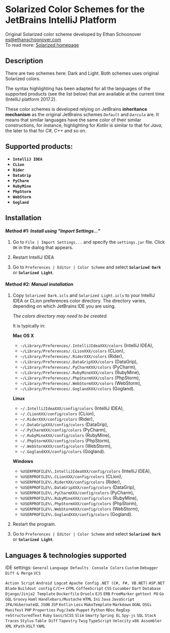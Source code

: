 Solarized Color Schemes for the JetBrains IntelliJ Platform
===============================================

Original Solarized color scheme developed by Ethan Schoonover <es@ethanschoonover.com>  
To read more: [Solarized homepage](http://ethanschoonover.com/solarized)

Description
------------

There are two schemes here: Dark and Light. Both schemes uses original Solarized colors.

The syntax highlighting has been adapted for all the languages of the supported products (see the list below)
 that are available at the current time (IntelliJ platform 2017.2).

These color schemes is developed relying on JetBrains **inheritance mechanism** as 
 the original JetBrains schemes *`Default`* and *`Darcula`* are. It means that similar languages
 have the same color of their similar constructions, for instance, highlighting
 for *Kotlin* is similar to that for *Java*, the later to that for *C#*, *C++* and so on.

Supported products: 
------------

* **`IntelliJ IDEA`**
* **`CLion`**
* **`Rider`**
* **`DataGrip`**
* **`PyCharm`**
* **`RubyMine`**
* **`PhpStorm`**
* **`WebStorm`**
* **`Gogland`**

Installation
------------

#### Method #1: *Install using "Import Settings..."*

1. Go to `File | Import Settings...` and specify the `settings.jar` file.
    Click `OK` in the dialog that appears.

2. Restart IntelliJ IDEA

3. Go to `Preferences | Editor | Color Scheme` and select **`Solarized Dark`** or **`Solarized Light`**.

#### Method #2: *Manual installation*

1.  Copy `Solarized Dark.icls` and `Solarized Light.icls` to your IntelliJ IDEA or CLion preferences
     color directory. The directory varies, depending on which JetBrains IDE you are using.
    
    *The colors directory may need to be created.*
    
    It is typically in:
    
    **Mac OS X**
    * `~/Library/Preferences/.IntelliJIdeaXXX/colors` (IntelliJ IDEA),
    * `~/Library/Preferences/.CLionXXX/colors` (CLion),
    * `~/Library/Preferences/.RiderXXX/colors` (Rider),
    * `~/Library/Preferences/.DataGripXXX/colors` (DataGrip),
    * `~/Library/Preferences/.PyCharmXXX/colors` (PyCharm),
    * `~/Library/Preferences/.RubyMineXXX/colors` (RubyMine),
    * `~/Library/Preferences/.PhpStormXXX/colors` (PhpStorm),
    * `~/Library/Preferences/.WebStormXXX/colors` (WebStorm),
    * `~/Library/Preferences/.GoglandXXX/colors` (Gogland).
    
    **Linux**
    * `~/.IntelliJIdeaXXX/config/colors` (IntelliJ IDEA),
    * `~/.CLionXXX/config/colors` (CLion),
    * `~/.RiderXXX/config/colors` (Rider),
    * `~/.DataGripXXX/config/colors` (DataGrip),
    * `~/.PyCharmXXX/config/colors` (PyCharm),
    * `~/.RubyMineXXX/config/colors` (RubyMine),
    * `~/.PhpStormXXX/config/colors` (PhpStorm),
    * `~/.WebStormXXX/config/colors` (WebStorm),
    * `~/.GoglandXXX/config/colors` (Gogland).
    
    **Windows**
    * `%USERPROFILE%\.IntelliJIdeaXXX/config/colors` (IntelliJ IDEA),
    * `%USERPROFILE%\.CLionXXX/config/colors` (CLion),
    * `%USERPROFILE%\.RiderXXX/config/colors` (Rider),
    * `%USERPROFILE%\.DataGripXXX/config/colors` (DataGrip),
    * `%USERPROFILE%\.PyCharmXXX/config/colors` (PyCharm),
    * `%USERPROFILE%\.RubyMineXXX/config/colors` (RubyMine),
    * `%USERPROFILE%\.PhpStormXXX/config/colors` (PhpStorm),
    * `%USERPROFILE%\.WebStormXXX/config/colors` (WebStorm),
    * `%USERPROFILE%\.GoglandXXX/config/colors` (Gogland).
                       
2. Restart the program.
    
3. Go to `Preferences | Editor | Color Scheme` and select **`Solarized Dark`** or **`Solarized Light`**.
   
Languages & technologies supported
-----------

IDE settings: 
`General`
`Language Defaults `
`Console Colors`
`Custom`
`Debugger`
`Diff & Merge`
`VCS`

`Action Script`
`Android Logcat`
`Apache Config`
`.NET (C#, F#, VB.NET)`
`ASP.NET`
`Blade`
`Buildout config`
`C/C++`
`CFML`
`CoffeeScript`
`CSS`
`Cucumber`
`Dart`
`Database`
`Django/Jinja2 Template`
`Dockerfile`
`Drools`
`EJS`
`ERB`
`FreeMarker`
`gettext PO`
`Go`
`GQL`
`Groovy`
`Haml`
`Handlebars/Mustache`
`HTML`
`Ini`
`Java`
`JavaScript`
`JPA/HibernateQL`
`JSON`
`JSP`
`Kotlin`
`Less`
`MakoTemplate`
`Markdown`
`OGNL`
`OSGi Manifest`
`PHP`
`Properties`
`Pug/Jade`
`Puppet`
`Python`
`RDoc`
`RegExp`
`reStructuredText`
`Ruby`
`Sass/SCSS`
`Slim`
`Smarty`
`Spring EL`
`Spy-js`
`SQL`
`Stack Traces`
`Stylus`
`Table Diff`
`Tapestry`
`Twig`
`TypeScript`
`Velocity`
`x86 Assembler`
`XML`
`XPath`
`XSLT`
`YAML`